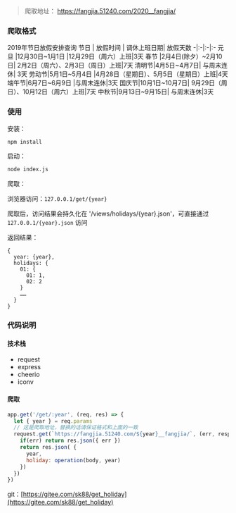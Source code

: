 <!-- 1650785859989 -->
<!-- NodeJs 爬取节假日数据 -->
<!-- NodeJs 爬取节假日数据 的前言 -->
<!-- NodeJs 爬取节假日数据 的缩略图url -->


>爬取地址： https://fangjia.51240.com/2020__fangjia/ 

### 爬取格式

2019年节日放假安排查询
节日	| 放假时间	| 调休上班日期|	放假天数
-|:-|:-|:-
元旦	|12月30日~1月1日	|12月29日（周六）上班|3天
春节	|2月4日(除夕）~2月10日|	2月2日（周六）、2月3日（周日）上班|7天
清明节|4月5日~4月7日|	与周末连休|	3天
劳动节|5月1日~5月4日	|4月28日（星期日）、5月5日（星期日）上班|4天
端午节|6月7日~6月9日	|与周末连休|3天
国庆节|10月1日~10月7日|	9月29日（周日）、10月12日（周六）上班|7天
中秋节|9月13日~9月15日|	与周末连休|3天

### 使用
安装：
```bash
npm install
```
启动：
```bash 
node index.js
```
爬取： 

浏览器访问：`127.0.0.1/get/{year}`

爬取后，访问结果会持久化在 '/views/holidays/{year}.json'，可直接通过 `127.0.0.1/{year}.json` 访问

返回结果：
```
{
  year: {year},
  holidays: {
    01: {
      01: 1,
      02: 2
    }
    ……
  }
}
```

### 代码说明

#### 技术栈

* request
* express
* cheerio
* iconv

#### 爬取
```js
app.get('/get/:year', (req, res) => {
  let { year } = req.params
  // 这是爬取地址，替换的话请保证格式和上面的一致
  request.get(`https://fangjia.51240.com/${year}__fangjia/`, (err, response, body) => {
    if(err) return res.json({ err })
    return res.json( { 
      year,
      holiday: operation(body, year) 
    })
  })
})
```

git：[https://gitee.com/sk88/get_holiday](https://gitee.com/sk88/get_holiday)